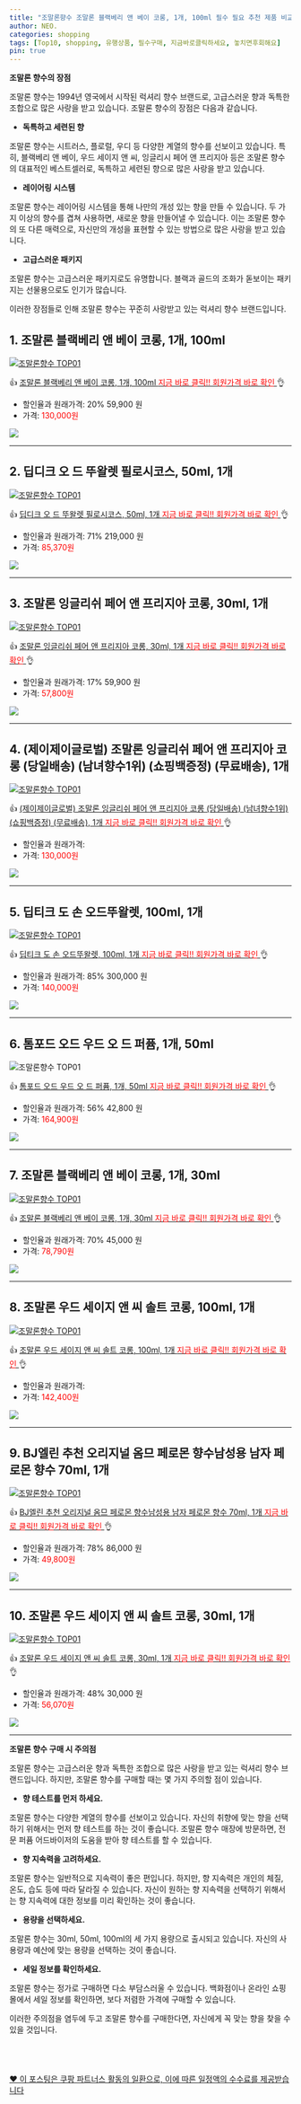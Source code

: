 ```yaml
---
title: "조말론향수 조말론 블랙베리 앤 베이 코롱, 1개, 100ml 필수 필요 추천 제품 비교 최저 가격 비교 장점 구매 후기 구매평"
author: NEO.
categories: shopping
tags: [Top10, shopping, 유행상품, 필수구매, 지금바로클릭하세요, 놓치면후회해요]
pin: true
---
```

**조말론 향수의 장점**

조말론 향수는 1994년 영국에서 시작된 럭셔리 향수 브랜드로, 고급스러운 향과 독특한 조합으로 많은 사랑을 받고 있습니다. 조말론 향수의 장점은 다음과 같습니다.

* **독특하고 세련된 향**

조말론 향수는 시트러스, 플로럴, 우디 등 다양한 계열의 향수를 선보이고 있습니다. 특히, 블랙베리 앤 베이, 우드 세이지 앤 씨, 잉글리시 페어 앤 프리지아 등은 조말론 향수의 대표적인 베스트셀러로, 독특하고 세련된 향으로 많은 사랑을 받고 있습니다.

* **레이어링 시스템**

조말론 향수는 레이어링 시스템을 통해 나만의 개성 있는 향을 만들 수 있습니다. 두 가지 이상의 향수를 겹쳐 사용하면, 새로운 향을 만들어낼 수 있습니다. 이는 조말론 향수의 또 다른 매력으로, 자신만의 개성을 표현할 수 있는 방법으로 많은 사랑을 받고 있습니다.

* **고급스러운 패키지**

조말론 향수는 고급스러운 패키지로도 유명합니다. 블랙과 골드의 조화가 돋보이는 패키지는 선물용으로도 인기가 많습니다.

이러한 장점들로 인해 조말론 향수는 꾸준히 사랑받고 있는 럭셔리 향수 브랜드입니다.

   

## 1. 조말론 블랙베리 앤 베이 코롱, 1개, 100ml

[![조말론향수 TOP01](https://thumbnail8.coupangcdn.com/thumbnails/remote/490x490ex/image/vendor_inventory/a52c/851fe1359439bf815c84d1af7af99433adbc9040208365cfa326d688c434.jpg)](https://link.coupang.com/re/AFFSDP?lptag=AF3617701&subid=GithubCoopas&pageKey=7605473209&traceid=V0-153&itemId=9541365182&vendorItemId=87624748318)


👍 [조말론 블랙베리 앤 베이 코롱, 1개, 100ml <font color=red> 지금 바로 클릭!! 회원가격 바로 확인 </font> ](https://link.coupang.com/re/AFFSDP?lptag=AF3617701&subid=GithubCoopas&pageKey=7605473209&traceid=V0-153&itemId=9541365182&vendorItemId=87624748318) 👌 


- 할인율과 원래가격: 20%  59,900   원
- 가격: <span style='color:red'>130,000원</span>

[![](/discount_price.png)](https://link.coupang.com/re/AFFSDP?lptag=AF3617701&subid=GithubCoopas&pageKey=7605473209&traceid=V0-153&itemId=9541365182&vendorItemId=87624748318)

---


   

## 2. 딥디크 오 드 뚜왈렛 필로시코스, 50ml, 1개

[![조말론향수 TOP01](https://thumbnail10.coupangcdn.com/thumbnails/remote/490x490ex/image/vendor_inventory/83b6/fa37ce5b14a46cff9e55cc0a8fa7fadb1081cfebb1298e39d3ef36f2ea8a.jpg)](https://link.coupang.com/re/AFFSDP?lptag=AF3617701&subid=GithubCoopas&pageKey=6994929325&traceid=V0-153&itemId=18046570998&vendorItemId=85200783307)


👍 [딥디크 오 드 뚜왈렛 필로시코스, 50ml, 1개 <font color=red> 지금 바로 클릭!! 회원가격 바로 확인 </font> ](https://link.coupang.com/re/AFFSDP?lptag=AF3617701&subid=GithubCoopas&pageKey=6994929325&traceid=V0-153&itemId=18046570998&vendorItemId=85200783307) 👌 


- 할인율과 원래가격: 71%  219,000   원
- 가격: <span style='color:red'>85,370원</span>

[![](/discount_price.png)](https://link.coupang.com/re/AFFSDP?lptag=AF3617701&subid=GithubCoopas&pageKey=6994929325&traceid=V0-153&itemId=18046570998&vendorItemId=85200783307)

---


   

## 3. 조말론 잉글리쉬 페어 앤 프리지아 코롱, 30ml, 1개

[![조말론향수 TOP01](https://thumbnail8.coupangcdn.com/thumbnails/remote/490x490ex/image/vendor_inventory/f956/c78d460ef1989536cd75641a011675daa49012416e1e6346414ad0b98a15.png)](https://link.coupang.com/re/AFFSDP?lptag=AF3617701&subid=GithubCoopas&pageKey=6595227351&traceid=V0-153&itemId=14898704320&vendorItemId=82137451431)


👍 [조말론 잉글리쉬 페어 앤 프리지아 코롱, 30ml, 1개 <font color=red> 지금 바로 클릭!! 회원가격 바로 확인 </font> ](https://link.coupang.com/re/AFFSDP?lptag=AF3617701&subid=GithubCoopas&pageKey=6595227351&traceid=V0-153&itemId=14898704320&vendorItemId=82137451431) 👌 


- 할인율과 원래가격: 17%  59,900   원
- 가격: <span style='color:red'>57,800원</span>

[![](/discount_price.png)](https://link.coupang.com/re/AFFSDP?lptag=AF3617701&subid=GithubCoopas&pageKey=6595227351&traceid=V0-153&itemId=14898704320&vendorItemId=82137451431)

---


   

## 4. (제이제이글로벌) 조말론 잉글리쉬 페어 앤 프리지아 코롱 (당일배송) (남녀향수1위) (쇼핑백증정) (무료배송), 1개

[![조말론향수 TOP01](https://thumbnail9.coupangcdn.com/thumbnails/remote/490x490ex/image/vendor_inventory/01e5/cb09d11a26b2f4ee6c7721b2bfba63e60062aca30550ea480c91f355a6ff.jpg)](https://link.coupang.com/re/AFFSDP?lptag=AF3617701&subid=GithubCoopas&pageKey=7633151879&traceid=V0-153&itemId=20263570739&vendorItemId=87350962988)


👍 [(제이제이글로벌) 조말론 잉글리쉬 페어 앤 프리지아 코롱 (당일배송) (남녀향수1위) (쇼핑백증정) (무료배송), 1개 <font color=red> 지금 바로 클릭!! 회원가격 바로 확인 </font> ](https://link.coupang.com/re/AFFSDP?lptag=AF3617701&subid=GithubCoopas&pageKey=7633151879&traceid=V0-153&itemId=20263570739&vendorItemId=87350962988) 👌 


- 할인율과 원래가격: 
- 가격: <span style='color:red'>130,000원</span>

[![](/discount_price.png)](https://link.coupang.com/re/AFFSDP?lptag=AF3617701&subid=GithubCoopas&pageKey=7633151879&traceid=V0-153&itemId=20263570739&vendorItemId=87350962988)

---


   

## 5. 딥티크 도 손 오드뚜왈렛, 100ml, 1개

[![조말론향수 TOP01](https://thumbnail10.coupangcdn.com/thumbnails/remote/490x490ex/image/vendor_inventory/2cb6/19251768779e4346dd0ef1b4e0fb8ee0c95fb95b6436c7a7e4363a9323ac.jpg)](https://link.coupang.com/re/AFFSDP?lptag=AF3617701&subid=GithubCoopas&pageKey=23188056&traceid=V0-153&itemId=90182177&vendorItemId=86150213458)


👍 [딥티크 도 손 오드뚜왈렛, 100ml, 1개 <font color=red> 지금 바로 클릭!! 회원가격 바로 확인 </font> ](https://link.coupang.com/re/AFFSDP?lptag=AF3617701&subid=GithubCoopas&pageKey=23188056&traceid=V0-153&itemId=90182177&vendorItemId=86150213458) 👌 


- 할인율과 원래가격: 85%  300,000   원
- 가격: <span style='color:red'>140,000원</span>

[![](/discount_price.png)](https://link.coupang.com/re/AFFSDP?lptag=AF3617701&subid=GithubCoopas&pageKey=23188056&traceid=V0-153&itemId=90182177&vendorItemId=86150213458)

---


   

## 6. 톰포드 오드 우드 오 드 퍼퓸, 1개, 50ml

![조말론향수 TOP01](https://thumbnail9.coupangcdn.com/thumbnails/remote/490x490ex/image/vendor_inventory/8a30/2134a7d0da342c9eab539e1651ddc4b9fbb217484d1158399a27dd372058.JPG)


👍 [톰포드 오드 우드 오 드 퍼퓸, 1개, 50ml <font color=red> 지금 바로 클릭!! 회원가격 바로 확인 </font> ](https://link.coupang.com/re/AFFSDP?lptag=AF3617701&subid=GithubCoopas&pageKey=7520432740&traceid=V0-153&itemId=19723367981&vendorItemId=82137129669) 👌 


- 할인율과 원래가격: 56%  42,800   원
- 가격: <span style='color:red'>164,900원</span>

[![](/discount_price.png)](https://link.coupang.com/re/AFFSDP?lptag=AF3617701&subid=GithubCoopas&pageKey=7520432740&traceid=V0-153&itemId=19723367981&vendorItemId=82137129669)

---


   

## 7. 조말론 블랙베리 앤 베이 코롱, 1개, 30ml

[![조말론향수 TOP01](https://thumbnail7.coupangcdn.com/thumbnails/remote/490x490ex/image/vendor_inventory/9113/b9035a2791b5930b4fd831e1199af23129460b20954da05972ad7039fd8c.jpg)](https://link.coupang.com/re/AFFSDP?lptag=AF3617701&subid=GithubCoopas&pageKey=7605473209&traceid=V0-153&itemId=1022239354&vendorItemId=87162782080)


👍 [조말론 블랙베리 앤 베이 코롱, 1개, 30ml <font color=red> 지금 바로 클릭!! 회원가격 바로 확인 </font> ](https://link.coupang.com/re/AFFSDP?lptag=AF3617701&subid=GithubCoopas&pageKey=7605473209&traceid=V0-153&itemId=1022239354&vendorItemId=87162782080) 👌 


- 할인율과 원래가격: 70%  45,000   원
- 가격: <span style='color:red'>78,790원</span>

[![](/discount_price.png)](https://link.coupang.com/re/AFFSDP?lptag=AF3617701&subid=GithubCoopas&pageKey=7605473209&traceid=V0-153&itemId=1022239354&vendorItemId=87162782080)

---


   

## 8. 조말론 우드 세이지 앤 씨 솔트 코롱, 100ml, 1개

[![조말론향수 TOP01](https://thumbnail9.coupangcdn.com/thumbnails/remote/490x490ex/image/vendor_inventory/6bab/08b3f989a6d9ac62c4c6d1fdf08a2ca8e784b410d9a983f7afb8ad7bc044.jpg)](https://link.coupang.com/re/AFFSDP?lptag=AF3617701&subid=GithubCoopas&pageKey=6169537539&traceid=V0-153&itemId=1023025552&vendorItemId=85935324225)


👍 [조말론 우드 세이지 앤 씨 솔트 코롱, 100ml, 1개 <font color=red> 지금 바로 클릭!! 회원가격 바로 확인 </font> ](https://link.coupang.com/re/AFFSDP?lptag=AF3617701&subid=GithubCoopas&pageKey=6169537539&traceid=V0-153&itemId=1023025552&vendorItemId=85935324225) 👌 


- 할인율과 원래가격: 
- 가격: <span style='color:red'>142,400원</span>

[![](/discount_price.png)](https://link.coupang.com/re/AFFSDP?lptag=AF3617701&subid=GithubCoopas&pageKey=6169537539&traceid=V0-153&itemId=1023025552&vendorItemId=85935324225)

---


   

## 9. BJ엘린 추천 오리지널 옴므 페로몬 향수남성용 남자 페로몬 향수 70ml, 1개

[![조말론향수 TOP01](https://thumbnail10.coupangcdn.com/thumbnails/remote/490x490ex/image/vendor_inventory/9842/da5dff7b7ce3439e927337cda70e66a848e646d89d07c1c43a50bcad6c0c.jpg)](https://link.coupang.com/re/AFFSDP?lptag=AF3617701&subid=GithubCoopas&pageKey=7230281913&traceid=V0-153&itemId=18344805133&vendorItemId=4194237358)


👍 [BJ엘린 추천 오리지널 옴므 페로몬 향수남성용 남자 페로몬 향수 70ml, 1개 <font color=red> 지금 바로 클릭!! 회원가격 바로 확인 </font> ](https://link.coupang.com/re/AFFSDP?lptag=AF3617701&subid=GithubCoopas&pageKey=7230281913&traceid=V0-153&itemId=18344805133&vendorItemId=4194237358) 👌 


- 할인율과 원래가격: 78%  86,000   원
- 가격: <span style='color:red'>49,800원</span>

[![](/discount_price.png)](https://link.coupang.com/re/AFFSDP?lptag=AF3617701&subid=GithubCoopas&pageKey=7230281913&traceid=V0-153&itemId=18344805133&vendorItemId=4194237358)

---


   

## 10. 조말론 우드 세이지 앤 씨 솔트 코롱, 30ml, 1개

[![조말론향수 TOP01](https://thumbnail10.coupangcdn.com/thumbnails/remote/490x490ex/image/vendor_inventory/5b72/35a33024627a5a123619f1d65de3789e772de863e929e91c365925594a25.png)](https://link.coupang.com/re/AFFSDP?lptag=AF3617701&subid=GithubCoopas&pageKey=6516845430&traceid=V0-153&itemId=14419876280&vendorItemId=81663744145)


👍 [조말론 우드 세이지 앤 씨 솔트 코롱, 30ml, 1개 <font color=red> 지금 바로 클릭!! 회원가격 바로 확인 </font> ](https://link.coupang.com/re/AFFSDP?lptag=AF3617701&subid=GithubCoopas&pageKey=6516845430&traceid=V0-153&itemId=14419876280&vendorItemId=81663744145) 👌 


- 할인율과 원래가격: 48%  30,000   원
- 가격: <span style='color:red'>56,070원</span>

[![](/discount_price.png)](https://link.coupang.com/re/AFFSDP?lptag=AF3617701&subid=GithubCoopas&pageKey=6516845430&traceid=V0-153&itemId=14419876280&vendorItemId=81663744145)

---
**조말론 향수 구매 시 주의점**

조말론 향수는 고급스러운 향과 독특한 조합으로 많은 사랑을 받고 있는 럭셔리 향수 브랜드입니다. 하지만, 조말론 향수를 구매할 때는 몇 가지 주의할 점이 있습니다.

* **향 테스트를 먼저 하세요.**

조말론 향수는 다양한 계열의 향수를 선보이고 있습니다. 자신의 취향에 맞는 향을 선택하기 위해서는 먼저 향 테스트를 하는 것이 좋습니다. 조말론 향수 매장에 방문하면, 전문 퍼퓸 어드바이저의 도움을 받아 향 테스트를 할 수 있습니다.

* **향 지속력을 고려하세요.**

조말론 향수는 일반적으로 지속력이 좋은 편입니다. 하지만, 향 지속력은 개인의 체질, 온도, 습도 등에 따라 달라질 수 있습니다. 자신이 원하는 향 지속력을 선택하기 위해서는 향 지속력에 대한 정보를 미리 확인하는 것이 좋습니다.

* **용량을 선택하세요.**

조말론 향수는 30ml, 50ml, 100ml의 세 가지 용량으로 출시되고 있습니다. 자신의 사용량과 예산에 맞는 용량을 선택하는 것이 좋습니다.

* **세일 정보를 확인하세요.**

조말론 향수는 정가로 구매하면 다소 부담스러울 수 있습니다. 백화점이나 온라인 쇼핑몰에서 세일 정보를 확인하면, 보다 저렴한 가격에 구매할 수 있습니다.

이러한 주의점을 염두에 두고 조말론 향수를 구매한다면, 자신에게 꼭 맞는 향을 찾을 수 있을 것입니다.<br><br><br><br><br> [ ❤  이 포스팅은 쿠팡 파트너스 활동의 일환으로, 이에 따른 일정액의 수수료를 제공받습니다](https://link.coupang.com/a/bcEFyh)
